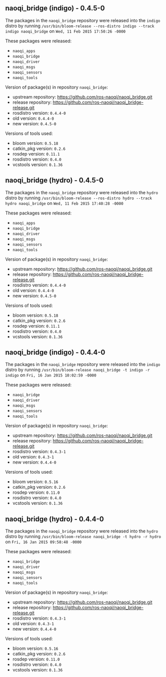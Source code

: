 ## naoqi_bridge (indigo) - 0.4.5-0

The packages in the `naoqi_bridge` repository were released into the `indigo` distro by running `/usr/bin/bloom-release --ros-distro indigo --track indigo naoqi_bridge` on `Wed, 11 Feb 2015 17:50:26 -0000`

These packages were released:
- `naoqi_apps`
- `naoqi_bridge`
- `naoqi_driver`
- `naoqi_msgs`
- `naoqi_sensors`
- `naoqi_tools`

Version of package(s) in repository `naoqi_bridge`:
- upstream repository: https://github.com/ros-naoqi/naoqi_bridge.git
- release repository: https://github.com/ros-naoqi/naoqi_bridge-release.git
- rosdistro version: `0.4.4-0`
- old version: `0.4.4-0`
- new version: `0.4.5-0`

Versions of tools used:
- bloom version: `0.5.18`
- catkin_pkg version: `0.2.6`
- rosdep version: `0.11.1`
- rosdistro version: `0.4.0`
- vcstools version: `0.1.36`


## naoqi_bridge (hydro) - 0.4.5-0

The packages in the `naoqi_bridge` repository were released into the `hydro` distro by running `/usr/bin/bloom-release --ros-distro hydro --track hydro naoqi_bridge` on `Wed, 11 Feb 2015 17:40:28 -0000`

These packages were released:
- `naoqi_apps`
- `naoqi_bridge`
- `naoqi_driver`
- `naoqi_msgs`
- `naoqi_sensors`
- `naoqi_tools`

Version of package(s) in repository `naoqi_bridge`:
- upstream repository: https://github.com/ros-naoqi/naoqi_bridge.git
- release repository: https://github.com/ros-naoqi/naoqi_bridge-release.git
- rosdistro version: `0.4.4-0`
- old version: `0.4.4-0`
- new version: `0.4.5-0`

Versions of tools used:
- bloom version: `0.5.18`
- catkin_pkg version: `0.2.6`
- rosdep version: `0.11.1`
- rosdistro version: `0.4.0`
- vcstools version: `0.1.36`


## naoqi_bridge (indigo) - 0.4.4-0

The packages in the `naoqi_bridge` repository were released into the `indigo` distro by running `/usr/bin/bloom-release naoqi_bridge -t indigo -r indigo` on `Fri, 16 Jan 2015 10:02:59 -0000`

These packages were released:
- `naoqi_bridge`
- `naoqi_driver`
- `naoqi_msgs`
- `naoqi_sensors`
- `naoqi_tools`

Version of package(s) in repository `naoqi_bridge`:
- upstream repository: https://github.com/ros-naoqi/naoqi_bridge.git
- release repository: https://github.com/ros-naoqi/naoqi_bridge-release.git
- rosdistro version: `0.4.3-1`
- old version: `0.4.3-1`
- new version: `0.4.4-0`

Versions of tools used:
- bloom version: `0.5.16`
- catkin_pkg version: `0.2.6`
- rosdep version: `0.11.0`
- rosdistro version: `0.4.0`
- vcstools version: `0.1.36`


## naoqi_bridge (hydro) - 0.4.4-0

The packages in the `naoqi_bridge` repository were released into the `hydro` distro by running `/usr/bin/bloom-release naoqi_bridge -t hydro -r hydro` on `Fri, 16 Jan 2015 09:58:48 -0000`

These packages were released:
- `naoqi_bridge`
- `naoqi_driver`
- `naoqi_msgs`
- `naoqi_sensors`
- `naoqi_tools`

Version of package(s) in repository `naoqi_bridge`:
- upstream repository: https://github.com/ros-naoqi/naoqi_bridge.git
- release repository: https://github.com/ros-naoqi/naoqi_bridge-release.git
- rosdistro version: `0.4.3-1`
- old version: `0.4.3-1`
- new version: `0.4.4-0`

Versions of tools used:
- bloom version: `0.5.16`
- catkin_pkg version: `0.2.6`
- rosdep version: `0.11.0`
- rosdistro version: `0.4.0`
- vcstools version: `0.1.36`


